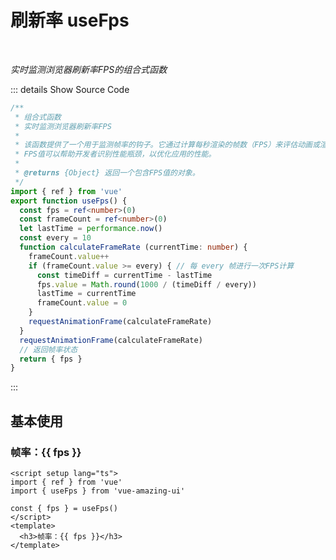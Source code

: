 # 刷新率 useFps<BackTop />

<br/>

*实时监测浏览器刷新率FPS的组合式函数*

::: details Show Source Code

```ts
/**
 * 组合式函数
 * 实时监测浏览器刷新率FPS
 * 
 * 该函数提供了一个用于监测帧率的钩子。它通过计算每秒渲染的帧数（FPS）来评估动画或渲染性能。
 * FPS值可以帮助开发者识别性能瓶颈，以优化应用的性能。
 * 
 * @returns {Object} 返回一个包含FPS值的对象。
 */
import { ref } from 'vue'
export function useFps() {
  const fps = ref<number>(0)
  const frameCount = ref<number>(0)
  let lastTime = performance.now()
  const every = 10
  function calculateFrameRate (currentTime: number) {
    frameCount.value++
    if (frameCount.value >= every) { // 每 every 帧进行一次FPS计算
      const timeDiff = currentTime - lastTime
      fps.value = Math.round(1000 / (timeDiff / every))
      lastTime = currentTime
      frameCount.value = 0
    }
    requestAnimationFrame(calculateFrameRate)
  }
  requestAnimationFrame(calculateFrameRate)
  // 返回帧率状态    
  return { fps }
}
```

:::

<script setup lang="ts">
import { ref } from 'vue'
import { useFps } from 'vue-amazing-ui'

const { fps } = useFps()
</script>

## 基本使用

<h3>帧率：{{ fps }}</h3>

```vue
<script setup lang="ts">
import { ref } from 'vue'
import { useFps } from 'vue-amazing-ui'

const { fps } = useFps()
</script>
<template>
  <h3>帧率：{{ fps }}</h3>
</template>
```
